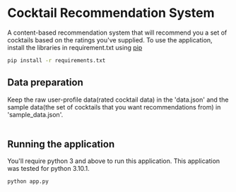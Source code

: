 # Cocktail Recommendation System

A content-based recommendation system that will recommend you a set of cocktails based on the ratings you've supplied. To use the application, install the libraries in requirement.txt using [pip](https://pypi.org/project/pip/)

```bash
pip install -r requirements.txt
```

## Data preparation

Keep the raw user-profile data(rated cocktail data) in the 'data.json' and the sample data(the set of cocktails that you want recommendations from) in 'sample_data.json'.
\
&nbsp;

## Running the application

You'll require python 3 and above to run this application. This application was tested for python 3.10.1.

```bash
python app.py
```
